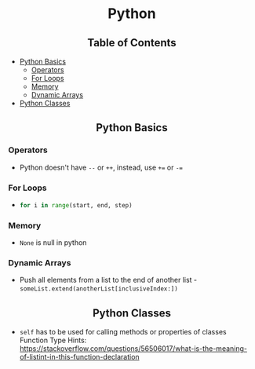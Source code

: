 <h1 align="center"> Python </h1>
<h2 align="center"> Table of Contents</h2>

- [Python Basics](#python-basics) 
    - [Operators](#operators)
    - [For Loops](#for-loops)
    - [Memory](#memory)
    - [Dynamic Arrays](#dynamic-arrays)
- [Python Classes](#python-classes)

<h2 align="center" id="python-basics"> Python Basics</h2>

### Operators
- Python doesn't have `--` or `++`, instead, use `+=` or `-=`
### For Loops 
- ```py 
  for i in range(start, end, step)
  ```
### Memory
- `None` is null in python

### Dynamic Arrays
- Push all elements from a list to the end of another list - `someList.extend(anotherList[inclusiveIndex:])`

<h2 align="center" id="python-classes"> Python Classes</h2>

- `self` has to be used for calling methods or properties of classes 
Function Type Hints: https://stackoverflow.com/questions/56506017/what-is-the-meaning-of-listint-in-this-function-declaration